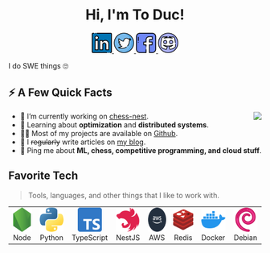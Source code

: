 <h1 align="center">Hi, I'm To Duc!</h1>

<p align="center">
  <a href="https://www.linkedin.com/in/20toduc01">
    <img
      alt="LinkedIn"
      width="40px"
      src="https://github.com/tokudayo/tokudayo/blob/main/assets/linkedin.png"
    />
  </a>
  <a href="https://twitter.com/20toduc01">
    <img
      alt="Twitter"
      width="40px"
      src="https://github.com/tokudayo/tokudayo/blob/main/assets/twitter.png"
    />
  </a>
  <a href="https://www.facebook.com/20toduc01/">
    <img
      alt="Facebook"
      width="40px"
      src="https://github.com/tokudayo/tokudayo/blob/main/assets/facebook.png"
    />
  </a>
  <a href="https://discord.com/users/815233352952840235">
    <img
      alt="Discord"
      width="40px"
      src="https://github.com/tokudayo/tokudayo/blob/main/assets/discord.png"
    />
  </a>
</p>

I do SWE things 🙄

<h2>⚡️ A Few Quick Facts</h2>

<img
  align="right"
  src="https://github-readme-stats.vercel.app/api?username=tokudayo&show_icons=true&title_color=ffc857&icon_color=8ac926&text_color=daf7dc&bg_color=151515&hide=issues&count_private=true&include_all_commits=true"
/>

<ul>
  <li>
    🔭 I’m currently working on
    <a href="https://github.com/20toduc01/chess-nest">chess-nest</a>.
  </li>
  <li>
    🧐 Learning about <strong>optimization</strong> and
    <strong>distributed systems</strong>.
  </li>
  <li>
    👨‍💻 Most of my projects are available on
    <a href="https://github.com/tokudayo">Github</a>.
  </li>
  <li>
    📝 I <del>regularly</del> write articles on
    <a href="https://tokudayo.github.io">my blog</a>.
  </li>
  <li>
    💬 Ping me about
    <strong>ML, chess, competitive programming, and cloud stuff</strong>.
  </li>
  <!-- <li>📙 Check out my <a href="">resume</a>.</li> -->
</ul>

<h2 align="left">Favorite Tech</h2>

> Tools, languages, and other things that I like to work with.

<table>
  <tr>
    <td align="center" width="96">
      <a>
        <img src="assets/node.png" width="48" height="48" alt="Node" />
      </a>
      <br />Node
    </td>
    <td align="center" width="96">
      <a>
        <img src="assets/python.png" width="48" height="48" alt="Python" />
      </a>
      <br />Python
    </td>
    <td align="center" width="96">
      <a>
        <img src="assets/typescript.png" width="48" height="48" alt="TS" />
      </a>
      <br />TypeScript
    </td>
    <td align="center" width="96">
      <a>
        <img src="assets/nest.png" width="48" height="48" alt="NestJS" />
      </a>
      <br />NestJS
    </td>
    <td align="center" width="96">
      <a>
        <img src="assets/aws.png" width="48" height="48" alt="AWS" />
      </a>
      <br />AWS
    </td>
    <td align="center" width="96">
      <a>
        <img src="assets/redis.svg" width="48" height="48" alt="Redis" />
      </a>
      <br />Redis
    </td>
    <td align="center" width="96">
      <a>
        <img src="assets/docker.png" width="48" height="48" alt="Docker" />
      </a>
      <br />Docker
    </td>
    <td align="center" width="96">
      <a>
        <img src="assets/debian.png" width="48" height="48" alt="Debian" />
      </a>
      <br />Debian
    </td>
  </tr>
</table>

<!--
[![Top Langs](https://github-readme-stats.vercel.app/api/top-langs/?username=tokudayo&layout=compact&exclude_repo=AIFA&text_color=daf7dc&bg_color=151515&hide=html,css,scss)](https://github.com/anuraghazra/github-readme-stats)
-->
